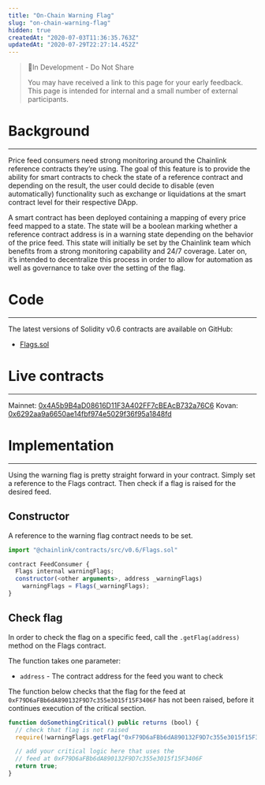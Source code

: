 ```yaml
---
title: "On-Chain Warning Flag"
slug: "on-chain-warning-flag"
hidden: true
createdAt: "2020-07-03T11:36:35.763Z"
updatedAt: "2020-07-29T22:27:14.452Z"
---
```

> 🚧In Development - Do Not Share
>
> You may have received a link to this page for your early feedback. This page is intended for internal and a small number of external participants.


# Background
---

Price feed consumers need strong monitoring around the Chainlink reference contracts they’re using. The goal of this feature is to provide the ability for smart contracts to check the state of a reference contract and depending on the result, the user could decide to disable (even automatically) functionality such as exchange or liquidations at the smart contract level for their respective DApp. 

A smart contract has been deployed containing a mapping of every price feed mapped to a state. The state will be a boolean marking whether a reference contract address is in a warning state depending on the behavior of the price feed. This state will initially be set by the Chainlink team which benefits from a strong monitoring capability and 24/7 coverage. Later on, it’s intended to decentralize this process in order to allow for automation as well as governance to take over the setting of the flag. 

# Code
---

The latest versions of Solidity v0.6 contracts are available on GitHub:
  * <a href="https://github.com/smartcontractkit/chainlink/blob/develop/evm-contracts/src/v0.6/Flags.sol" target="_blank">Flags.sol</a>


# Live contracts
---

Mainnet: <a href="https://etherscan.io/address/0x4A5b9B4aD08616D11F3A402FF7cBEAcB732a76C6" target="_blank">0x4A5b9B4aD08616D11F3A402FF7cBEAcB732a76C6</a>
Kovan: <a href="https://kovan.etherscan.io/address/0x6292aa9a6650ae14fbf974e5029f36f95a1848fd" target="_blank">0x6292aa9a6650ae14fbf974e5029f36f95a1848fd</a>


# Implementation
---

Using the warning flag is pretty straight forward in your contract. Simply set a reference to the Flags contract. Then check if a flag is raised for the desired feed.


## Constructor

A reference to the warning flag contract needs to be set.

```javascript Solidity v0.6
import "@chainlink/contracts/src/v0.6/Flags.sol"

contract FeedConsumer {
  Flags internal warningFlags;
  constructor(<other arguments>, address _warningFlags)
    warningFlags = Flags(_warningFlags);
}
```


## Check flag

In order to check the flag on a specific feed, call the `.getFlag(address)` method on the Flags contract.

The function takes one parameter:
  - `address` - The contract address for the feed you want to check

The function below checks that the flag for the feed at `0xF79D6aFBb6dA890132F9D7c355e3015f15F3406F` has not been raised, before it continues execution of the critical section.

```javascript Solidity v0.6
function doSomethingCritical() public returns (bool) {
  // check that flag is not raised
  require(!warningFlags.getFlag("0xF79D6aFBb6dA890132F9D7c355e3015f15F3406F"));

  // add your critical logic here that uses the
  // feed at 0xF79D6aFBb6dA890132F9D7c355e3015f15F3406F
  return true;
}
```